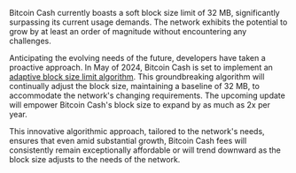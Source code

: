 Bitcoin Cash currently boasts a soft block size limit of 32 MB, significantly surpassing its current usage demands. The network exhibits the potential to grow by at least an order of magnitude without encountering any challenges. 

Anticipating the evolving needs of the future, developers have taken a proactive approach. In May of 2024, Bitcoin Cash is set to implement an [adaptive block size limit algorithm](https://gitlab.com/0353F40E/ebaa). This groundbreaking algorithm will continually adjust the block size, maintaining a baseline of 32 MB, to accommodate the network's changing requirements. The upcoming update will empower Bitcoin Cash's block size to expand by as much as 2x per year. 

This innovative algorithmic approach, tailored to the network's needs, ensures that even amid substantial growth, Bitcoin Cash fees will consistently remain exceptionally affordable or will trend downward as the block size adjusts to the needs of the network.